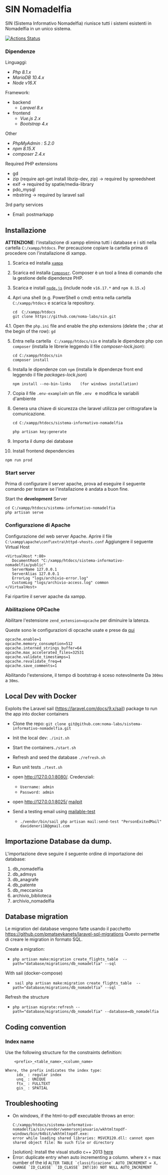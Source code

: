 # SIN Nomadelfia
SIN (Sistema Informativo Nomadelfia) riunisce tutti i sistemi esistenti in Nomadelfia in un unico sistema.

[![Actions Status](https://github.com/noma-labs/sin/workflows/tests/badge.svg)](https://github.com/noma-labs/sin/actions)

### Dipendenze

Linguaggi:
   - *Php 8.1.x* 
   - *MariaDB 10.4.x*
   - *Node v16.X*

Framework:
  
  - backend
      - *Laravel 8.x*
  - frontend
      - *Vue.js 2.x*
      - *Bootstrap  4.x*
  
Other
  - *PhpMyAdmin : 5.2.0*
  - *npm 8.15.X*
  - *composer 2.4.x*

Required PHP extensions
  - gd
  - zip (require apt-get install libzip-dev, zip) -> required by spreedsheet 
  - exif                                          -> required by spatie/media-library
  - pdo_mysql             
  - mbstring                                      -> required by laravel sail  

3rd party services
  - Email: postmarkapp 


## Installazione
**ATTENZIONE**: l'installazione di xampp elimina tutti i database e i siti nella cartella `C:/xampp/htdocs`. Per precauzione copiare la cartella prima di procedere con l'installazione di xampp.

1. Scarica ed installa [`xampp`](https://www.apachefriends.org/it/index.html) 

2. Scarica ed installa [`Composer`](https://getcomposer.org/download/). Composer è un tool a linea di comando che la gestione delle dipendenze PHP.

3. Scarica e install [`node.js`](https://nodejs.org/it/download/) (include node `v16.17.*` and `npm 8.15.x`)

5. Apri una shell (e.g. PowerShell o cmd) entra nella cartella `C:/xampp/htdocs`  e scarica la repository.
    ```
    cd  C:/xampp/htdocs
    git clone https://github.com/noma-labs/sin.git
    ```
4.1. Open the `php.ini` file and enable the php extensions (delete the ; char at the begin of the row): `gd`

5. Entra nella cartella ` C:/xampp/htdocs/sin` e installa le dipendeze php con `composer` (installa le librerie leggendo il file _composer-lock.json_):
    ```
    cd C:/xampp/htdocs/sin
    composer install
    ```

6. Installa le dipendenze con `npm` (installa le dipendenze  front end leggendo il file _packages-lock.json_)
    ```
    npm install --no-bin-links    (for windows installation)
    ```

7. Copia il file `.env-example`in un file `.env ` e modifica le variabili d'ambiente

8. Genera una chiave di sicurezza che laravel utilizza per crittografare la comunicazione.
    
    ```
    cd C:/xampp/htdocs/sistema-informativo-nomadelfia
    
    php artisan key:generate
    ```

9. Importa il dump dei database

10. Install frontend dependencies
```
npm run prod
```

### Start server
Prima di configurare il server apache, prova ad eseguire il seguente comando per testare se l'installazione è andata a buon fine.

Start the **development** Server
```
cd C:/xampp/htdocs/sistema-informativo-nomadelfia
php artisan serve
```

### Configurazione di Apache
Configurazione del web server Apache.
Aprire il file  `C:\xampp\apache\conf\extra\httpd-vhosts.conf`
Aggiungere il seguente Virtual Host
```
<VirtualHost *:80>
   DocumentRoot "C:/xampp/htdocs/sistema-informativo-nomadelfia/public"
   ServerName 127.0.0.1
   ServerAlias 127.0.0.1
   ErrorLog "logs/archivio-error.log"
   CustomLog "logs/archivio-access.log" common
</VirtualHost>
```

Fai ripartire il server apache da xampp.

### Abilitazione OPCache

Abilitare l'estensione `zend_extension=opcache` per diminuire la latenza. 

Queste sono le configurazioni di opcache usate e prese da [qui](https://medium.com/appstract/make-your-laravel-app-fly-with-php-opcache-9948db2a5f93)

```aidl
opcache.enable=1
opcache.memory_consumption=512
opcache.interned_strings_buffer=64
opcache.max_accelerated_files=32531
opcache.validate_timestamps=1
opcache.revalidate_freq=4
opcache.save_comments=1
```

Abilitando l'estensione, il tempo di bootstrap è sceso notevolmente
Da `300ms` a `30ms`.

## Local Dev with Docker
Exploits the Laravel sail (https://laravel.com/docs/9.x/sail) package to run the app into docker containers

- Clone the repo: `git clone git@github.com:noma-labs/sistema-informativo-nomadelfia.git`
- Init the local dev: `./init.sh`
- Start the containers`./start.sh`
- Refresh and seed the database `./refresh.sh`
- Run unit tests `./test.sh`

- open http://127.0.0.1:8080/. Credenziali:
  - `Username: admin`
  - `Password: admin`
- open http://127.0.0.1:8025/  [mailpit](https://hub.docker.com/r/axllent/mailpit)  


- Send a testing email using [mailable-test](https://github.com/spatie/laravel-mailable-test)
    - `./vendor/bin/sail php artisan mail:send-test "PersonExitedMail" davideneri18@gmail.com`

## Importazione Database da dump.

L'importazione deve seguire il seguente ordine di importazione dei database:
1.  db_nomadelfia
2.	db_admsys
3.	db_anagrafe
4.	db_patente
5.	db_meccanica
6.	archivio_biblioteca
7.	archivio_nomadelfia


## Database migration
Le migration del database vengono fatte usando il pacchetto  https://github.com/pmatseykanets/laravel-sql-migrations
Questo permette di creare le migration in formato SQL.

Create a migration:
- `php artisan make:migration create_flights_table  --path="database/migrations/db_nomadelfia" --sql`

With sail (docker-compose) 
- ` sail php artisan make:migration create_flights_table  --path="database/migrations/db_nomadelfia" --sql`

Refresh the structure
- `php artisan migrate:refresh --path="database/migrations/db_nomadelfia" --database=db_nomadelfia`

## Coding convention

### Index name
Use the following structure for the constraints definition:
```
    <prefix>_<table_name>_<column_name>

Where, the prefix indicates the index type:
     idx_ : regular index
     unq_ : UNIQUE
     ftx_ : FULLTEXT
     gis_ : SPATIAL
```

## Troubleshooting 
  - On windows, if the html-to-pdf executable throws an error:
    ```
    C:/xampp/htdocs/sistema-informativo-nomadelfia/sin/vendor/wemersonjanuario/wkhtmltopdf-windows/bin/64bit/wkhtmltopdf.exe: 
    error while loading shared libraries: MSVCR120.dll: cannot open shared object file: No such file or directory
    ```
    [solution]: Install the visual studio c++ 2013 [here](https://www.microsoft.com/it-it/download/details.aspx?id=40784)
  - Error: duplicate entry when auto incrementing a column. where `X` = max number of the id
 ```ALTER TABLE `classificazione` AUTO_INCREMENT = X, CHANGE `ID_CLASSE` `ID_CLASSE` INT(10) NOT NULL AUTO_INCREMENT```


